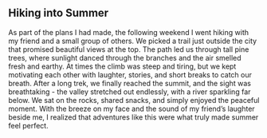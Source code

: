 ## Hiking into Summer

As part of the plans I had made, the following weekend I went hiking with my friend and a small group of others. We picked a trail just outside the city that promised beautiful views at the top. The path led us through tall pine trees, where sunlight danced through the branches and the air smelled fresh and earthy. At times the climb was steep and tiring, but we kept motivating each other with laughter, stories, and short breaks to catch our breath. After a long trek, we finally reached the summit, and the sight was breathtaking - the valley stretched out endlessly, with a river sparkling far below. We sat on the rocks, shared snacks, and simply enjoyed the peaceful moment. With the breeze on my face and the sound of my friend’s laughter beside me, I realized that adventures like this were what truly made summer feel perfect.